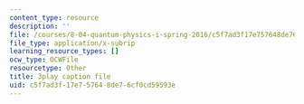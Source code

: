 ```yaml
---
content_type: resource
description: ''
file: /courses/8-04-quantum-physics-i-spring-2016/c5f7ad3f17e757648de76cf0cd59593e_50Tla309i7o.vtt
file_type: application/x-subrip
learning_resource_types: []
ocw_type: OCWFile
resourcetype: Other
title: 3play caption file
uid: c5f7ad3f-17e7-5764-8de7-6cf0cd59593e
---
```

